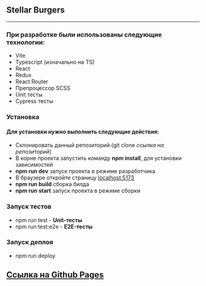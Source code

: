 ## Stellar Burgers

---

### При разработке были использованы следующие технологии:

- Vite
- Typescript (изначально на TS)
- React
- Redux
- React Router
- Препроцессор SCSS
- Unit тесты
- Cypress тесты


### Установка

#### Для установки нужно выполнить следующие действия:

- Склонировать данный репозиторий (git clone *ссылка на репозиторий*)
- В корне проекта запустить команду **npm install**, для установки зависимостей
- **npm run dev** запуск проекта в режиме разработчика
- В браузере откройте страницу [localhost:5173](localhost:5173)
- **npm run build** сборка билда
- **npm run start** запуск проекта в режиме сборки

### Запуск тестов
- npm run test - **Unit-тесты**
- npm run test:e2e - **E2E-тесты**

### Запуск деплоя
- npm run deploy

## [Ссылка на Github Pages](https://vladtoby.github.io/practicum_react_project/index.html)
